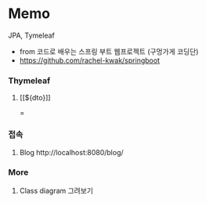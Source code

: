 # Memo

JPA, Tymeleaf
- from 코드로 배우는 스프링 부트 웹프로젝트 (구멍가게 코딩단)
- https://github.com/rachel-kwak/springboot
 


### Thymeleaf
1. <p>[[${dto}]]</p> = <p><span th:text="${dto}"></span></p>

### 접속 
1. Blog http://localhost:8080/blog/


### More
1. Class diagram 그려보기 
